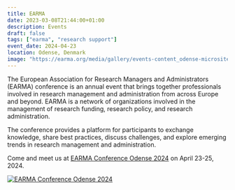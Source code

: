 ```yaml
---
title: EARMA
date: 2023-03-08T21:44:00+01:00
description: Events
draft: false
tags: ["earma", "research support"]
event_date: 2024-04-23
location: Odense, Denmark
image: "https://earma.org/media/gallery/events-content_odense-microsite-banner-updated.jpg"
---
```


The European Association for Research Managers and Administrators (EARMA) conference is an annual event that brings together professionals involved in research management and administration from across Europe and beyond. EARMA is a network of organizations involved in the management of research funding, research policy, and research administration.

The conference provides a platform for participants to exchange knowledge, share best practices, discuss challenges, and explore emerging trends in research management and administration.

Come and meet us at [EARMA Conference Odense 2024][earma] on April 23-25, 2024.

[![EARMA Conference Odense 2024](https://earma.org/media/gallery/events-content_odense-microsite-banner-updated.jpg)][earma]

<!-- links -->

[earma]: https://earma.org/conferences/earma-conference-odense-2024
